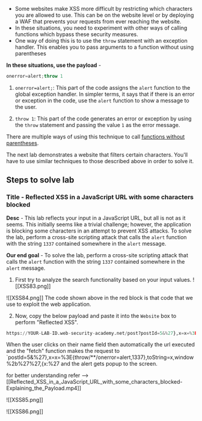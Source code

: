 - Some websites make XSS more difficult by restricting which characters you are allowed to use. This can be on the website level or by deploying a WAF that prevents your requests from ever reaching the website.
- In these situations, you need to experiment with other ways of calling functions which bypass these security measures.
- One way of doing this is to use the `throw` statement with an exception handler. This enables you to pass arguments to a function without using parentheses

**In these situations, use the payload** - 
```js
onerror=alert;throw 1
```
1. `onerror=alert;`: This part of the code assigns the `alert` function to the global exception handler. In simpler terms, it says that if there is an error or exception in the code, use the `alert` function to show a message to the user.
    
2. `throw 1`: This part of the code generates an error or exception by using the `throw` statement and passing the value `1` as the error message.

There are multiple ways of using this technique to call [functions without parentheses](https://portswigger.net/research/xss-without-parentheses-and-semi-colons).

The next lab demonstrates a website that filters certain characters. You'll have to use similar techniques to those described above in order to solve it.

## Steps to solve lab 
### Title - Reflected XSS in a JavaScript URL with some characters blocked
**Desc** - This lab reflects your input in a JavaScript URL, but all is not as it seems. This initially seems like a trivial challenge; however, the application is blocking some characters in an attempt to prevent XSS attacks.
To solve the lab, perform a cross-site scripting attack that calls the `alert` function with the string `1337` contained somewhere in the `alert` message.

**Our end goal** - To solve the lab, perform a cross-site scripting attack that calls the `alert` function with the string `1337` contained somewhere in the `alert` message.

1. First try to analyze the search functionality based on your input values.
![[XSS83.png]]

![[XSS84.png]]
The code shown above in the red block is that code that we use to exploit the web application.

2. Now, copy the below payload and paste it into the `Website` box to perform "Reflected XSS".
```python
https://YOUR-LAB-ID.web-security-academy.net/post?postId=5&%27},x=x=%3E{throw/**/onerror=alert,1337},toString=x,window%2b%27%27,{x:%27
```
When the user clicks on their name field then automatically the url executed and the "fetch" function makes the request to `postId=5&%27},x=x=%3E{throw/**/onerror=alert,1337},toString=x,window%2b%27%27,{x:%27
and the alert gets popup to the screen.

for better understanding refer --> [[Reflected_XSS_in_a_JavaScript_URL_with_some_characters_blocked-Explaining_the_Payload.mp4]]


![[XSS85.png]]

![[XSS86.png]]
